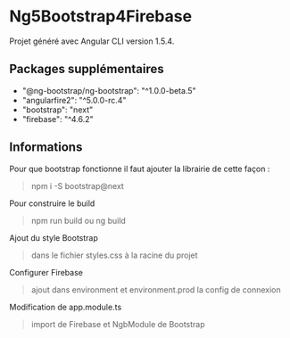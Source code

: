 # Ng5Bootstrap4Firebase

Projet généré avec Angular CLI version 1.5.4.

## Packages supplémentaires

- "@ng-bootstrap/ng-bootstrap": "^1.0.0-beta.5"
- "angularfire2": "^5.0.0-rc.4"
- "bootstrap": "next"
- "firebase": "^4.6.2"

## Informations

Pour que bootstrap fonctionne il faut ajouter la librairie de cette façon :

> npm i -S bootstrap@next

Pour construire le build

> npm run build ou ng build

Ajout du style Bootstrap

> dans le fichier styles.css à la racine du projet

Configurer Firebase

> ajout dans environment et environment.prod la config de connexion

Modification de app.module.ts

> import de Firebase et NgbModule de Bootstrap

